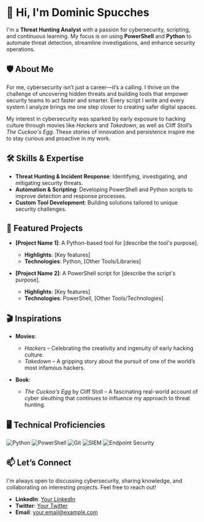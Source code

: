 # 👋 Hi, I'm Dominic Spucches

I'm a **Threat Hunting Analyst** with a passion for cybersecurity, scripting, and continuous learning. My focus is on using **PowerShell** and **Python** to automate threat detection, streamline investigations, and enhance security operations.

## 🛡️ About Me

For me, cybersecurity isn’t just a career—it’s a calling. I thrive on the challenge of uncovering hidden threats and building tools that empower security teams to act faster and smarter. Every script I write and every system I analyze brings me one step closer to creating safer digital spaces.

My interest in cybersecurity was sparked by early exposure to hacking culture through movies like *Hackers* and *Takedown*, as well as Cliff Stoll’s *The Cuckoo's Egg*. These stories of innovation and persistence inspire me to stay curious and proactive in my work.

## 🛠️ Skills & Expertise

- **Threat Hunting & Incident Response**: Identifying, investigating, and mitigating security threats.
- **Automation & Scripting**: Developing PowerShell and Python scripts to improve detection and response processes.
- **Custom Tool Development**: Building solutions tailored to unique security challenges.

## 📂 Featured Projects

- **[Project Name 1]**: A Python-based tool for [describe the tool's purpose].
  - **Highlights**: [Key features]
  - **Technologies**: Python, [Other Tools/Libraries]

- **[Project Name 2]**: A PowerShell script for [describe the script's purpose].
  - **Highlights**: [Key features]
  - **Technologies**: PowerShell, [Other Tools/Technologies]

## 🎬 Inspirations

- **Movies**:
  - *Hackers* – Celebrating the creativity and ingenuity of early hacking culture.
  - *Takedown* – A gripping story about the pursuit of one of the world’s most infamous hackers.
  
- **Book**:  
  - *The Cuckoo's Egg* by Cliff Stoll – A fascinating real-world account of cyber sleuthing that continues to influence my approach to threat hunting.

## 🖥️ Technical Proficiencies

![Python](https://img.shields.io/badge/Python-3776AB?style=flat&logo=python&logoColor=white) 
![PowerShell](https://img.shields.io/badge/PowerShell-5391FE?style=flat&logo=PowerShell&logoColor=white) 
![Git](https://img.shields.io/badge/Git-F05032?style=flat&logo=git&logoColor=white) 
![SIEM](https://img.shields.io/badge/SIEM-FF5733?style=flat) 
![Endpoint Security](https://img.shields.io/badge/Endpoint_Security-0078D7?style=flat)

## 📫 Let’s Connect

I'm always open to discussing cybersecurity, sharing knowledge, and collaborating on interesting projects. Feel free to reach out!

- **LinkedIn**: [Your LinkedIn](https://linkedin.com/in/yourprofile)
- **Twitter**: [Your Twitter](https://twitter.com/yourhandle)
- **Email**: [your.email@example.com](mailto:your.email@example.com)
